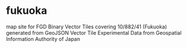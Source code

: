 # fukuoka
map site for FGD Binary Vector Tiles covering 10/882/41 (Fukuoka) generated from GeoJSON Vector Tile Experimental Data from Geospatial Information Authority of Japan
